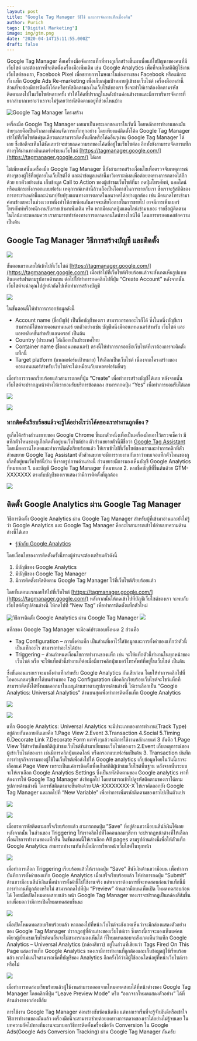 ```yaml
---
layout: post
title: "Google Tag Manager วิธีใช้ และการจัดการแท็กเบื้องต้น"
author: Purich
tags: ["Digital Marketing"]
image: img/gtm.png
date: "2020-04-14T15:11:55.000Z"
draft: false
---
```


Google Tag Manager คือเครื่องมือจัดการแท็กที่ทางกูเกิ้ลสร้างขึ้นมาเพื่อแก้ไขปัญหาของคนที่มีเว็บไซต์ และต้องการที่จะติดตั้งเครื่องมือเพิ่มเติม เช่น Google Analytics เพื่อที่จะเก็บสถิติผู้ใช้งานเว็บไซต์ของเรา, Facebook Pixel เพื่อขยายการโฆษณาในช่องทางของ Facebook หรือแม้กระทั้ง แท็ก Google Ads Re-marketing เพื่อเก็บกลุ่มเป้าหมายผู้เข้าชมเว็บไซต์ เครื่องมือเหล่านี้ล้วนที่จะต้องมีการติดตั้งโค้ดหรือรหัสติดตามลงในเว็บไซต์ของเรา ซึ่งจะทำให้เราต้องติดตามรหัสติดตามลงไปในเว็บไซต์หลายครั้ง ทำให้โค้ดที่ปรากฎในหลังบ้านค่อนข้างรกและมีการบริหารจัดการที่ยากลำบากเพราะว่าเราจะไม่รู้เลยว่ารหัสติดตามอยู่ที่ส่วนไหนบ้าง

![Google Tag Manager โครงสร้าง](img/gtm-1.jpg)

เครื่องมือ Google Tag Manager เลยมาเป็นพระเอกของเราในวันนี้ โดยหลักการทำงานของมันง่ายๆเลยคือเป็นตัวกลางที่ค่อนจัดการแท็กทุกอย่าง โดยเพียงแค่ติดตั้งโค้ด Google Tag Manager เข้าไปที่เว็บไซต์แค่ชุดเดียวและสามารถติดตั้งแท็กหรือโค้ดอื่นๆผ่าน Google Tag Manager ได้เลย ซึ่งข้อดีจะเห็นได้ชัดเลยว่าจะช่วยลดความรกของโค้ดที่อยู่ในเว็บไซต์ลง อีกทั้งยังสามารถจัดการแท็กต่างๆได้ผ่านทางอินเตอร์เฟซบนเว็บไซต์ [https://tagmanager.google.com/](https://tagmanager.google.com/) ได้เลย

ไม่เพียงแค่นั้นเครื่องมือ Google Tag Manager นี้ยังสามารถสร้างเงื่อนไขเพื่อตรวจจับเหตุการณ์ต่างๆของผู้ใช้ที่อยู่ภายในเว็บไซต์ได้ และนำข้อมูลเหล่านี้มาวิเคราะห์ผลเพื่อต่อยอดทางการตลาดได้อีกด้วย ยกตัวอย่างเช่น เก็บข้อมูล Call to Action ของผู้เข้าชมเว็บไซต์ที่มา กดปุ่มโทรศัพท์, แอดไลน์ หรือแม้กระทั่งกรอกแบบฟอร์ม เหตุการณ์เหล่านี้ล้วนถือเป็นโอกาสในการขายกับเรา ซึ่งเราจะรู้สถิติของการกระทำเหล่านี้และนำมาปรับปรุงแผนทางการตลาดในอนาคตได้อย่างถูกต้อง เช่น มีคนกดโทรเข้ามาค่อนข้างเยอะในช่วงเวลาหนึ่งทำให้สายซ้อนกันอาจจะเสียโอกาสในการขายไป อาจมีการเพิ่มเบอร์โทรศัพท์หรือพนักงานรับสายเข้ามาเพิ่มเติม หรือ หากมีคนกดปุ่มแอดไลน์เข้ามาเยอะ รายชื่อผู้ติดตามในไลน์เยอะพอสมควร เราสามารถทำช่องทางการตลาดออนไลน์ทางไลน์ได้ โดนการบรอดแคสข้อความ เป็นต้น

Google Tag Manager วิธีการสร้างบัญชี และติดตั้ง
-----------------------------------------------

![](img/gtm-2.png)

ขั้นตอนแรกเลยให้เข้าไปที่เว็บไซต์ [https://tagmanager.google.com/](https://tagmanager.google.com/) เมื่อเข้าไปที่เว็บไซต์เรียบร้อยแล้วจะสังเกตเห็นรูปแบบอินเตอร์เฟซตามรูปภาพด้านบน ต่อไปให้ทำการกดคลิกไปที่ปุ่ม “Create Account” หลังจากนั้นเว็บไซต์จะนำคุณไปสู่หน้าถัดไปเพื่อทำการสร้างบัญชี

![](img/gtm-3.png)

ในขั้นตอนนี้ให้ทำการกรอกข้อมูลดังนี้

*   Account name (ชื่อบัญชี) เป็นชื่อบัญชีของเรา สามารถกรอกอะไรก็ได้ ซึ่งในหนึ่งบัญชีเราสามารถมีได้หลายคอนเทนเนอร์ ยกตัวอย่างเช่น บัญชีหนึ่งมีคอนเทนเนอร์สำหรับ เว็บไซต์ และแอพพลิเคชั่นสำหรับแอนดรอย์ เป็นต้น
*   Country (ประเทศ) ให้เลือกเป็นประเทศไทย
*   Container name (ชื่อคอนเทนเนอร์) ตรงนี้ให้ทำการกรอกชื่อเว็บไซต์ที่เราต้องการจะติดตั้งแท็กนี้
*   Target platform (แพลตฟอร์มเป้าหมาย) ให้เลือกเป็นเว็บไซต์ เนื่องจากโครงสร้างของคอนเทนเนอร์สำหรับเว็บไซต์จะไม่เหมือนกับแพลตฟอร์มอื่นๆ

เมื่อทำการกรอกเรียบร้อยแล้วสามารถกดที่ปุ่ม “Create” เพื่อทำการสร้างบัญชีได้เลย หลังจากนั้นเว็บไซต์จะปรากฎหน้าต่างให้เรายอมรับบริการข้อตกลง สามารถกดปุ่ม “Yes” เพื่อทำการยอมรับได้เลย

![](img/gtm-4.png)

![](img/gtm-5.png)

### หากติดตั้งเรียบร้อยแล้วจะรู้ได้อย่างไรว่าโค้ดของเราทำงานถูกต้อง ?

กูเกิ้ลได้สร้างส่วนขยายของ Google Chrome ขึ้นมาตัวหนึ่งเพื่อเป็นเครื่องมือเอาไว้ตรวจเช็คว่า มีแท็กตัวไหนของกูเกิ้ลติดตั้งอยู่บนเว็บไซต์บ้าง ตัวส่วนขยายตัวนี้มีชื่อว่า [Google Tag Assistant](https://chrome.google.com/webstore/detail/tag-assistant-by-google/kejbdjndbnbjgmefkgdddjlbokphdefk?hl=en) โดยเมื่อดาวน์โหลดและทำการติดตั้งเรียบร้อยแล้ว ให้เราเข้าไปที่เว็บไซต์ของเราและทำการคลิกที่ตัวส่วนขยาย Google Tag Assistant ตัวส่วนขยายจะมีการรายงานกับเราว่าพบเจอแท็กตัวไหนของกูเกิ้ลที่อยู่บนเว็บไซต์นี้บ้าง ซึ่งจากรูปภาพด้านล่างนี้ ส่วนขยายมีการมองเห็นบัญชี Google Analytics ที่หมายเลข 1. และบัญชี Google Tag Manager ที่หมายเลข 2. หากชื่อบัญชีที่ขึ้นต้นด้วย GTM-XXXXXXX ตรงกับบัญชีของเราแสดงว่ามีการติดตั้งที่ถูกต้อง

![](img/gtm-6.png)

ติดตั้ง Google Analytics ผ่าน Google Tag Manager
------------------------------------------------

วิธีการติดตั้ง Google Analytics ผ่าน Google Tag Manager สำหรับผู้ที่เข้ามาอ่านและยังไม่รู้ว่า Google Analytics และ Google Tag Manager คืออะไรสามารถเข้าไปอ่านบทความด้านล่างนี้ได้เลย

*   [รู้จักกับ Google Analytics](http://purich.co/google-analytics/)

โดยเงื่อนไขของการติดตั้งครั้งนี้ทางผู้อ่านจะต้องเตรียมตัวดังนี้

1.  มีบัญชีของ Google Analytics
2.  มีบัญชีของ Google Tag Manager
3.  มีการติดตั้งรหัสติดตาม Google Tag Manager ไว้ที่เว็บไซต์เรียบร้อยแล้ว

โดยขั้นตอนแรกเลยให้ไปที่เว็บไซต์ [https://tagmanager.google.com/](https://tagmanager.google.com/) หลังจากนั้นให้กดเข้าไปที่บัญชีเว็บไซต์ของเรา จะพบกับเว็บไซต์ดังรูปด้านล่างนี้ ให้กดไปที่ “New Tag” เพื่อทำการติดตั้งแท็กตัวใหม่

![วิธีการติดตั้ง Google Analytics ผ่าน Google Tag Manager](img/gtm-7.png)
![](img/gtm-8.png)

แท็กของ Google Tag Manager จะมีองค์ประกอบทั้งหมด 2 ส่วนคือ

*   Tag Configuration – การตั้งค่าแท็ก เป็นส่วนที่เอาไว้ใส่ข้อมูลและการตั้งค่าของแท็กว่าตัวนี้เป็นแท็กอะไร สามารถทำอะไรได้บ้าง
*   Triggering – ส่วนกำหนดเงื่อนไขการทำงานของแท็ก เช่น จะให้แท็กตัวนี้ทำงานในทุกหน้าของเว็บไซต์ หรือ จะให้แท็กตัวนี้ทำงานก็ต่อเมื่อมีการคลิกปุ่มเบอร์โทรศัพท์ที่อยู่ในเว็บไซต์ เป็นต้น

ซึ่งขั้นตอนแรกเราจะมาตั้งค่าแท็กสำหรับ Google Analytics กันเสียก่อน โดยให้ทำการคลิกไปที่ ไอคอนกลมๆสีเทาได้บนส่วนของ Tag Configuration เมื่อคลิกเรียบร้อยเว็บไซต์จะโชว์แท็กที่สามารถติดตั้งได้ทั้งหมดออกมาในเมนูด้านขวาตามรูปภาพด้านล่างนี้ ให้เราเลือกเป็น “Google Analytics: Universal Analytics” ด้านบนสุดเพื่อทำการติดตั้งแท็ก Google Analytics

![](img/gtm-9.png)

![](img/gtm-10.png)

แท็ก Google Analytics: Universal Analytics จะมีประเภทของการทำงาน(Track Type) อยู่ด้วยกันหลายอันเลยคือ 1.Page View 2.Event 3.Transaction 4.Social 5.Timing 6.Decorate Link 7.Decorate Form แต่จริงๆแล้วจะมีการใช้งานหลักเลยแค่ 3 อันคือ 1.Page View ใช้สำหรับเก็บสถิติผู้เข้าชมเว็บไซต์ที่เข้ามาเยี่ยมชมเว็บไซต์ของเรา 2.Event เก็บเหตุการณ์ของผู้เข้าเว็บไซต์ของเรา เช่นมีการคลิกปุ่มแอดไลน์ หรือกรอกแบบฟอร์มเป็นต้น 3. Transaction บันทึกการทำธุรกิจกรรมของผู้ใช้ในเว็บไซต์เพื่อส่งไปให้ Google analytics เก็บข้อมูลโดยในวันนี้เราจะเลือกแค่ Page View เพราะเป็นแค่การติดตั้งเพื่อเก็บสถิติผู้เข้าชมเว็บไซต์พื้นฐาน หลังจากนั้นระบบจะให้เราเลือก Google Analytics Settings ซึ่งเป็นรหัสติดตามของ Google analytics เราที่ต้องการให้ Google Tag Manager ส่งข้อมูลไป โดยสามารถเข้าไปดูรหัสติดตามของเราได้ตามรูปภาพด้านล่างนี้ โดยรหัสติดตามจะขึ้นต้นด้วย UA-XXXXXXXX-X ให้เราคัดลอกยัง Google Tag Manager และกดไปที่ “New Variable” เพื่อทำการเพิ่มรหัสติดตามของเราไปเป็นตัวแปร

![](img/gtm-11.png)

![](img/gtm-12.png)

เมื่อกรอกรหัสติดตามเสร็จเรียบร้อยแล้ว สามารถกดปุ่ม “Save” ที่อยู่ด้านขวามือบนสีนำ้เงินได้เลย หลังจากนั้น ในส่วนของ Triggering ให้เราคลิกไปที่ไอคอนกลมๆสีเทา จะปรากฎหน้าต่างที่ให้เลือกเงื่อนไขการทำงานของแท็กขึ้น ในขั้นตอนนี้ให้เราเลือก All pages ตามรูปด้านล่างนี้เพื่อให้ตัวแท็ก Google Analytics สามารถทำงานทันทีเมื่อมีการเรียกหน้าเว็บไซต์ในทุกหน้า

![](img/gtm-13.png)

เมื่อทำการเลือก Triggering เรียบร้อยแล้วให้เรากดปุ่ม “Save” สีนำ้เงินด้านขวามือบน เพื่อทำการบันทึกการตั้งค่าของแท็ก Google Analytics เมื่อเสร็จเรียบร้อยแล้ว ให้ทำการกดปุ่ม “Submit” ด้านขวามือบนสีนำ้เงินเพื่อนำการตั้งค่านี้ไปใช้งานจริง แต่หากเราต้องการที่จะทดสอบก่อนว่าแท็กนี้มีการทำงานที่ถูกต้องหรือไม่ สามารถกดไปที่ปุ่ม “Preview” ด้านขวามือบนเพื่อเปิด โหมดทดสอบก่อนได้ โดยเมื่อเปิดโหมดทดสอบแล้ว หน้า Google Tag Manager ของเราจะปรากฎเป็นกล่องสีส้มขึ้นมาเพื่อบอกว่ามีการเปิดโหมดทดสอบขึ้นนะ

![](img/gtm-14.png)

เมื่อเปิดโหมดทดสอบเรียบร้อยแล้ว หากลองไปที่หน้าเว็บไซต์จะสังเกตเห็นว่าจะมีกล่องแสดงตัวอย่างของ Google Tag Manager ปรากฎอยู่ที่ด้านล่างของเว็บไซต์เรา ซึ่งตรงนี้เราจะมองเห็นแค่คนเดียวผู้เยี่ยมชมเว็บไซต์คนอื่นจะไม่สามารถมองเห็นได้ ที่โหมดทดสอบจะสังเกตเห็นว่าแท็ก Google Analytics – Universal Analytics (กล่องสีขาว) อยู่ในส่วนที่เขียนว่า Tags Fired On This Page แสดงว่าแท็ก Google Analytics ของเรามีการทำงานที่ถูกต้องและเก็บข้อมูลผู้ใช้เรียบร้อยแล้ว หากไม่แน่ใจสามารถเช็คที่บัญชีของ Analytics อีกครั้งได้ว่ามีผู้ใช้ออนไลน์อยู่ที่หน้าเว็บไซต์เราหรือไม่

![](img/gtm-15.png)

เมื่อทำการทดสอบเรียบร้อยแล้วผู้ใช้งานสามารถออกจากโหมดทดสอบได้ที่หน้าต่างของ Google Tag Manager โดยคลิกที่ปุ่ม “Leave Preview Mode” หรือ “ออกจากโหมดแสดงตัวอย่าง” ได้ที่ด้านล่างของกล่องสีส้ม

การใช้งาน Google Tag Manager ค่อนข้างซับซ้อนนิดนึง แต่หากเราเริ่มที่จะรู้จักมันดีหรือเข้าใจวิธีการทำงานของมันแล้ว เครื่องมือนี้จะสามารถช่วยต่อยอดทางการตลาดของเราได้อย่างไม่รู้จบเลย ในบทความถัดไปทางทีมงานจะมาบอกวิธีการติดตั้งเครื่องมือวัด Conversion ใน Google Ads(Google Ads Conversion Tracking) ผ่าน Google Tag Manager กันครับ